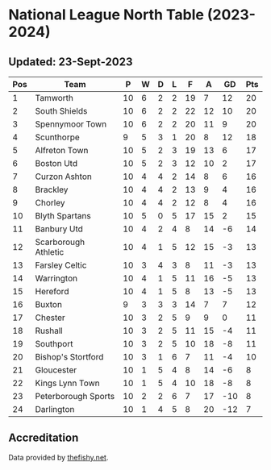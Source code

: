 # National League North Table (2023-2024)
## Updated: 23-Sept-2023

| Pos | Team | P | W | D | L | F | A | GD | Pts |
| --- | --- | --- | --- | --- | --- | --- | --- | --- | --- |
| 1 | Tamworth | 10 | 6 | 2 | 2 | 19 | 7 | 12 | 20 |
| 2 | South Shields | 10 | 6 | 2 | 2 | 22 | 12 | 10 | 20 |
| 3 | Spennymoor Town | 10 | 6 | 2 | 2 | 20 | 11 | 9 | 20 |
| 4 | Scunthorpe | 9 | 5 | 3 | 1 | 20 | 8 | 12 | 18 |
| 5 | Alfreton Town | 10 | 5 | 2 | 3 | 19 | 13 | 6 | 17 |
| 6 | Boston Utd | 10 | 5 | 2 | 3 | 12 | 10 | 2 | 17 |
| 7 | Curzon Ashton | 10 | 4 | 4 | 2 | 14 | 8 | 6 | 16 |
| 8 | Brackley | 10 | 4 | 4 | 2 | 13 | 9 | 4 | 16 |
| 9 | Chorley | 10 | 4 | 4 | 2 | 12 | 8 | 4 | 16 |
| 10 | Blyth Spartans | 10 | 5 | 0 | 5 | 17 | 15 | 2 | 15 |
| 11 | Banbury Utd | 10 | 4 | 2 | 4 | 8 | 14 | -6 | 14 |
| 12 | Scarborough Athletic | 10 | 4 | 1 | 5 | 12 | 15 | -3 | 13 |
| 13 | Farsley Celtic | 10 | 3 | 4 | 3 | 8 | 11 | -3 | 13 |
| 14 | Warrington | 10 | 4 | 1 | 5 | 11 | 16 | -5 | 13 |
| 15 | Hereford | 10 | 4 | 1 | 5 | 8 | 13 | -5 | 13 |
| 16 | Buxton | 9 | 3 | 3 | 3 | 14 | 7 | 7 | 12 |
| 17 | Chester | 10 | 3 | 2 | 5 | 9 | 9 | 0 | 11 |
| 18 | Rushall | 10 | 3 | 2 | 5 | 11 | 15 | -4 | 11 |
| 19 | Southport | 10 | 3 | 2 | 5 | 10 | 18 | -8 | 11 |
| 20 | Bishop's Stortford | 10 | 3 | 1 | 6 | 7 | 11 | -4 | 10 |
| 21 | Gloucester | 10 | 1 | 5 | 4 | 8 | 14 | -6 | 8 |
| 22 | Kings Lynn Town | 10 | 1 | 5 | 4 | 10 | 18 | -8 | 8 |
| 23 | Peterborough Sports | 10 | 2 | 2 | 6 | 7 | 17 | -10 | 8 |
| 24 | Darlington | 10 | 1 | 4 | 5 | 8 | 20 | -12 | 7 |

## Accreditation 

Data provided by [thefishy.net](https://www.thefishy.net/).